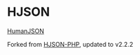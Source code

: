 # HJSON

[HumanJSON](https://hjson.github.io/)

Forked from [HJSON-PHP](https://github.com/hjson/hjson-php), updated to v2.2.2
